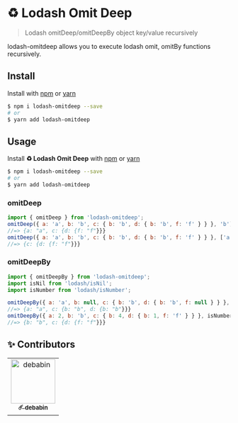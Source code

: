 # ♻️ Lodash Omit Deep

> Lodash omitDeep/omitDeepBy object key/value recursively

lodash-omitdeep allows you to execute lodash omit, omitBy functions recursively.

## Install

Install with [npm](https://www.npmjs.com/) or [yarn](https://yarnpkg.com/)

```bash
$ npm i lodash-omitdeep --save
# or
$ yarn add lodash-omitdeep
```

## Usage

Install **♻️ Lodash Omit Deep** with [npm](https://www.npmjs.com/) or [yarn](https://yarnpkg.com/)

```bash
$ npm i lodash-omitdeep --save
# or
$ yarn add lodash-omitdeep
```

### omitDeep

```js
import { omitDeep } from 'lodash-omitdeep';
omitDeep({ a: 'a', b: 'b', c: { b: 'b', d: { b: 'b', f: 'f' } } }, 'b');
//=> {a: "a", c: {d: {f: "f"}}}
omitDeep({ a: 'a', b: 'b', c: { b: 'b', d: { b: 'b', f: 'f' } } }, ['a', 'b']);
//=> {c: {d: {f: "f"}}}
```

### omitDeepBy

```js
import { omitDeepBy } from 'lodash-omitdeep';
import isNil from 'lodash/isNil';
import isNumber from 'lodash/isNumber';

omitDeepBy({ a: 'a', b: null, c: { b: 'b', d: { b: 'b', f: null } } }, isNil);
//=> {a: "a", c: {b: "b", d: {b: "b"}}}
omitDeepBy({ a: 2, b: 'b', c: { b: 4, d: { b: 1, f: 'f' } } }, isNumber);
//=> {b: "b", c: {d: {f: "f"}}}
```

## ✨ Contributors

<table>
<tr>
    <td align="center" style="word-wrap: break-word; width: 100.0; height: 100.0">
        <a href="https://github.com/debabin">
            <img src="https://avatars.githubusercontent.com/u/45297354?v=4"
            width="100;"  
            alt="debabin" />
            <br />
            <sub style="font-size:13px"><b>☄️ debabin</b></sub>
        </a>
    </td>
  </tr>
</table>

